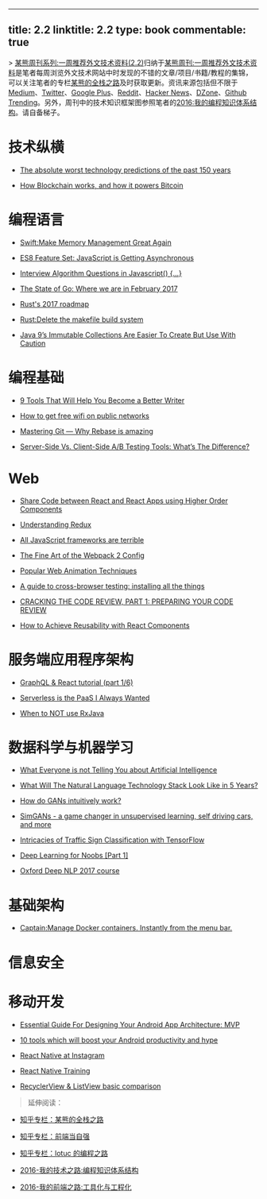 
---
title: 2.2
linktitle: 2.2
type: book
commentable: true
---

﻿> [某熊周刊系列:一周推荐外文技术资料(2.2)](https://zhuanlan.zhihu.com/p/25153057)归纳于[某熊周刊:一周推荐外文技术资料](https://github.com/wx-chevalier/Coder-Knowledge-Graph/tree/master/Weekly)是笔者每周浏览外文技术网站中时发现的不错的文章/项目/书籍/教程的集锦，可以关注笔者的专栏[某熊的全栈之路](https://zhuanlan.zhihu.com/wx-chevalier)及时获取更新。资讯来源包括但不限于[Medium](https://medium.com/)、[Twitter](https://twitter.com/)、[Google Plus](https://plus.google.com/)、[Reddit](https://www.reddit.com/)、[Hacker News](https://news.ycombinator.com/)、[DZone](https://dzone.com/)、[Github Trending](https://github.com/trending)。另外，周刊中的技术知识框架图参照笔者的[2016:我的编程知识体系结构](https://zhuanlan.zhihu.com/p/24476917?refer=wx-chevalier)。请自备梯子。

# 技术纵横

- [The absolute worst technology predictions of the past 150 years](https://medium.freecodecamp.com/worst-tech-predictions-of-the-past-100-years-c18654211375#.2vesq2hfu)

- [How Blockchain works, and how it powers Bitcoin](https://medium.freecodecamp.com/how-blockchain-works-and-how-it-powers-bitcoin-f944356c267e#.oupm2io6q)

# 编程语言

- [Swift:Make Memory Management Great Again](https://medium.com/ios-geek-community/make-memory-management-great-again-f781fb29cea1#.ovaqa8786)

- [ES8 Feature Set: JavaScript is Getting Asynchronous](https://medium.com/@Eugeniya/es8-feature-set-javascript-is-getting-asynchronous-2a8a43dd0cbc#.brnqngo2n)

- [Interview Algorithm Questions in Javascript() {...}](https://github.com/kennymkchan/interview-questions-in-javascript)

- [The State of Go: Where we are in February 2017](https://talks.golang.org/2017/state-of-go.slide#1)

- [Rust's 2017 roadmap](https://blog.rust-lang.org/2017/02/06/roadmap.html)

- [Rust:Delete the makefile build system](https://github.com/rust-lang/rust/pull/39431)

- [Java 9’s Immutable Collections Are Easier To Create But Use With Caution](http://carlmartensen.com/immutability-made-easy-in-java-9)

# 编程基础

- [9 Tools That Will Help You Become a Better Writer](https://medium.com/product-hunt/9-tools-that-will-help-you-become-a-better-writer-2feff4affd3a#.w7bki29tp)

- [How to get free wifi on public networks](https://medium.freecodecamp.com/free-wifi-on-public-networks-daf716cebc80#.coy6du87x)

- [Mastering Git — Why Rebase is amazing](https://hackernoon.com/mastering-git-why-rebase-is-amazing-a954485b128a?source=reading_list---------90-1---------)

- [Server-Side Vs. Client-Side A/B Testing Tools: What’s The Difference?](https://conversionxl.com/server-side-vs-client-side-ab-testing-tools-whats-the-difference/)

# Web

- [Share Code between React and React Apps using Higher Order Components](https://hackernoon.com/code-reuse-using-higher-order-hoc-and-stateless-functional-components-in-react-and-react-native-6eeb503c665#.4z4q9o6k2)

- [Understanding Redux](https://medium.com/front-end-hacking/understanding-redux-69798b1f8469#.l6u9zaavw)

- [All JavaScript frameworks are terrible](https://medium.com/@mattburgess/all-javascript-frameworks-are-terrible-e68d8865183e#.buntgy9b4)

- [The Fine Art of the Webpack 2 Config](https://blog.flennik.com/the-fine-art-of-the-webpack-2-config-dc4d19d7f172#.b7lju0lkm)

- [Popular Web Animation Techniques](https://uxplanet.org/popular-web-animation-techniques-a6a467309028#.d2oei0zgn)

- [A guide to cross-browser testing: installing all the things](https://hackernoon.com/a-guide-to-cross-browser-testing-installing-all-the-things-6e56c2bd8182#.qz00dwqxa)

- [CRACKING THE CODE REVIEW, PART 1: PREPARING YOUR CODE REVIEW](https://www.lucidchart.com/techblog/2017/02/08/cracking-the-code-review-part-1-preparing-your-code-review/)

- [How to Achieve Reusability with React Components](https://medium.com/walmartlabs/how-to-achieve-reusability-with-react-components-81edeb7fb0e0#.golztv3h4)

# 服务端应用程序架构

- [GraphQL & React tutorial (part 1/6)](https://blog.hichroma.com/graphql-react-tutorial-part-1-6-d0691af25858#.m34azu1w4)

- [Serverless is the PaaS I Always Wanted](https://medium.com/capital-one-developers/serverless-is-the-paas-i-always-wanted-9e9c7d925539#.qunuvo7o2)

- [When to NOT use RxJava](http://konmik.com/post/when_to_not_use_rxjava/)

# 数据科学与机器学习

- [What Everyone is not Telling You about Artificial Intelligence](https://medium.com/@matelabs_ai/what-everyone-is-not-telling-you-about-artificial-intelligence-36c8552f3f53#.oak906440)

- [What Will The Natural Language Technology Stack Look Like in 5 Years?](https://medium.com/pillar-companies/what-will-the-natural-language-technology-stack-look-like-in-5-years-ede36bb54a3f#.am9hm3i0i)

- [How do GANs intuitively work?](https://hackernoon.com/how-do-gans-intuitively-work-2dda07f247a1#.g613r5575)

- [SimGANs - a game changer in unsupervised learning, self driving cars, and more](https://medium.com/intuitionmachine/simgans-applied-to-autonomous-driving-5a8c6676e36b#.75if3xkct)

- [Intricacies of Traffic Sign Classification with TensorFlow](https://chatbotslife.com/intricacies-of-traffic-sign-classification-with-tensorflow-8f994b1c8ba#.gb12juor7)

- [Deep Learning for Noobs [Part 1]](https://hackernoon.com/supervised-deep-learning-in-image-classification-for-noobs-part-1-9f831b6d430d#.byiv0mk3u)

- [Oxford Deep NLP 2017 course](https://github.com/oxford-cs-deepnlp-2017/lectures)

# 基础架构

- [Captain:Manage Docker containers. Instantly from the menu bar.](https://getcaptain.co/)

# 信息安全

# 移动开发

- [Essential Guide For Designing Your Android App Architecture: MVP](https://blog.mindorks.com/essential-guide-for-designing-your-android-app-architecture-mvp-part-2-b2ac6f3f9637#.ohxwbvzc2)

- [10 tools which will boost your Android productivity and hype](https://hackernoon.com/10-tools-which-will-boost-your-android-productivity-and-hype-bea88e0bcd86#.grwuj1qvq)

- [React Native at Instagram](https://engineering.instagram.com/react-native-at-instagram-dd828a9a90c7#.letsnsgug)

- [React Native Training](https://unbug.gitbooks.io/react-native-training/content/)

- [RecyclerView & ListView basic comparison](https://android.jlelse.eu/recyclerview-listview-basic-comparison-91e844a2fbc4#.nyz8l34cv)

> 延伸阅读：

- [知乎专栏：某熊的全栈之路](https://zhuanlan.zhihu.com/wx-chevalier)
  >
- [知乎专栏：前端当自强](https://zhuanlan.zhihu.com/c_67532981)
  >
- [知乎专栏：lotuc 的编程之路](https://zhuanlan.zhihu.com/lotuc)
  >
- [2016-我的技术之路:编程知识体系结构](https://zhuanlan.zhihu.com/p/24476917?refer=wx-chevalier)
  >
- [2016-我的前端之路:工具化与工程化](https://zhuanlan.zhihu.com/p/24575395?refer=wx-chevalier)

    